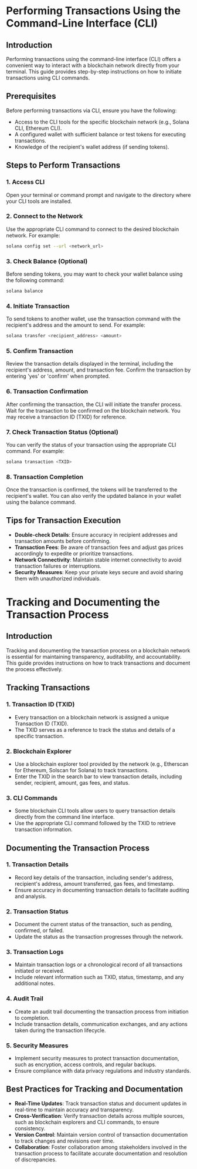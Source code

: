 
# Performing Transactions Using the Command-Line Interface (CLI)

## Introduction

Performing transactions using the command-line interface (CLI) offers a convenient way to interact with a blockchain network directly from your terminal. This guide provides step-by-step instructions on how to initiate transactions using CLI commands.

## Prerequisites

Before performing transactions via CLI, ensure you have the following:

- Access to the CLI tools for the specific blockchain network (e.g., Solana CLI, Ethereum CLI).
- A configured wallet with sufficient balance or test tokens for executing transactions.
- Knowledge of the recipient's wallet address (if sending tokens).

## Steps to Perform Transactions

### 1. **Access CLI**

Open your terminal or command prompt and navigate to the directory where your CLI tools are installed.

### 2. **Connect to the Network**

Use the appropriate CLI command to connect to the desired blockchain network. For example:
```bash
solana config set --url <network_url>
```

### 3. **Check Balance (Optional)**

Before sending tokens, you may want to check your wallet balance using the following command:
```bash
solana balance
```

### 4. **Initiate Transaction**

To send tokens to another wallet, use the transaction command with the recipient's address and the amount to send. For example:
```bash
solana transfer <recipient_address> <amount>
```

### 5. **Confirm Transaction**

Review the transaction details displayed in the terminal, including the recipient's address, amount, and transaction fee. Confirm the transaction by entering 'yes' or 'confirm' when prompted.

### 6. **Transaction Confirmation**

After confirming the transaction, the CLI will initiate the transfer process. Wait for the transaction to be confirmed on the blockchain network. You may receive a transaction ID (TXID) for reference.

### 7. **Check Transaction Status (Optional)**

You can verify the status of your transaction using the appropriate CLI command. For example:
```bash
solana transaction <TXID>
```

### 8. **Transaction Completion**

Once the transaction is confirmed, the tokens will be transferred to the recipient's wallet. You can also verify the updated balance in your wallet using the balance command.

## Tips for Transaction Execution

- **Double-check Details**: Ensure accuracy in recipient addresses and transaction amounts before confirming.
- **Transaction Fees**: Be aware of transaction fees and adjust gas prices accordingly to expedite or prioritize transactions.
- **Network Connectivity**: Maintain stable internet connectivity to avoid transaction failures or interruptions.
- **Security Measures**: Keep your private keys secure and avoid sharing them with unauthorized individuals.


# Tracking and Documenting the Transaction Process

## Introduction

Tracking and documenting the transaction process on a blockchain network is essential for maintaining transparency, auditability, and accountability. This guide provides instructions on how to track transactions and document the process effectively.

## Tracking Transactions

### 1. **Transaction ID (TXID)**

- Every transaction on a blockchain network is assigned a unique Transaction ID (TXID).
- The TXID serves as a reference to track the status and details of a specific transaction.

### 2. **Blockchain Explorer**

- Use a blockchain explorer tool provided by the network (e.g., Etherscan for Ethereum, Solscan for Solana) to track transactions.
- Enter the TXID in the search bar to view transaction details, including sender, recipient, amount, gas fees, and status.

### 3. **CLI Commands**

- Some blockchain CLI tools allow users to query transaction details directly from the command line interface.
- Use the appropriate CLI command followed by the TXID to retrieve transaction information.

## Documenting the Transaction Process

### 1. **Transaction Details**

- Record key details of the transaction, including sender's address, recipient's address, amount transferred, gas fees, and timestamp.
- Ensure accuracy in documenting transaction details to facilitate auditing and analysis.

### 2. **Transaction Status**

- Document the current status of the transaction, such as pending, confirmed, or failed.
- Update the status as the transaction progresses through the network.

### 3. **Transaction Logs**

- Maintain transaction logs or a chronological record of all transactions initiated or received.
- Include relevant information such as TXID, status, timestamp, and any additional notes.

### 4. **Audit Trail**

- Create an audit trail documenting the transaction process from initiation to completion.
- Include transaction details, communication exchanges, and any actions taken during the transaction lifecycle.

### 5. **Security Measures**

- Implement security measures to protect transaction documentation, such as encryption, access controls, and regular backups.
- Ensure compliance with data privacy regulations and industry standards.

## Best Practices for Tracking and Documentation

- **Real-Time Updates**: Track transaction status and document updates in real-time to maintain accuracy and transparency.
- **Cross-Verification**: Verify transaction details across multiple sources, such as blockchain explorers and CLI commands, to ensure consistency.
- **Version Control**: Maintain version control of transaction documentation to track changes and revisions over time.
- **Collaboration**: Foster collaboration among stakeholders involved in the transaction process to facilitate accurate documentation and resolution of discrepancies.

